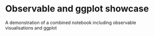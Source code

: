 # Observable and ggplot showcase
A demonstration of a combined notebook including observable visualisations and ggplot
